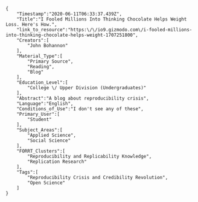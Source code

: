 
    {
        "Timestamp":"2020-06-11T06:33:37.439Z",
        "Title":"I Fooled Millions Into Thinking Chocolate Helps Weight Loss. Here's How.",
        "link_to_resource":"https:\/\/io9.gizmodo.com\/i-fooled-millions-into-thinking-chocolate-helps-weight-1707251800",
        "Creators":[
            "John Bohannon"
        ],
        "Material_Type":[
            "Primary Source",
            "Reading",
            "Blog"
        ],
        "Education_Level":[
            "College \/ Upper Division (Undergraduates)"
        ],
        "Abstract":"A blog about reproducibility crisis",
        "Language":"English",
        "Conditions_of_Use":"I don't see any of these",
        "Primary_User":[
            "Student"
        ],
        "Subject_Areas":[
            "Applied Science",
            "Social Science"
        ],
        "FORRT_Clusters":[
            "Reproducibility and Replicability Knowledge",
            "Replication Research"
        ],
        "Tags":[
            "Reproducibility Crisis and Credibility Revolution",
            "Open Science"
        ]
    }
